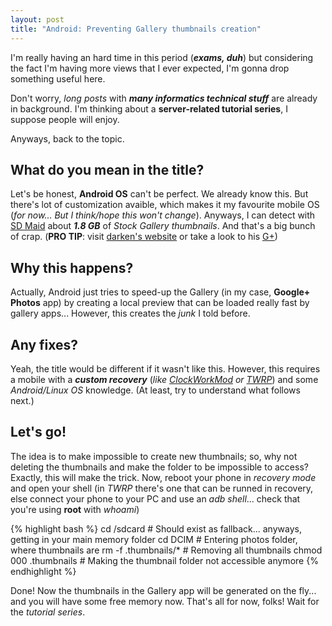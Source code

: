 ```yaml
---
layout: post
title: "Android: Preventing Gallery thumbnails creation"
---
```


I'm really having an hard time in this period (***exams, duh***) but considering
the fact I'm having more views that I ever expected,
I'm gonna drop something useful here.

Don't worry, *long posts* with ***many informatics technical stuff*** are
already in background.
I'm thinking about a **server-related tutorial series**, I suppose people will
enjoy.

Anyways, back to the topic.

## What do you mean in the title?
Let's be honest, **Android OS** can't be perfect. We already know this.
But there's lot of customization avaible, which makes it my favourite mobile OS
(*for now... But I think/hope this won't change*).
Anyways, I can detect with [SD Maid](https://play.google.com/store/apps/details?id=eu.thedarken.sdm)
about ***1.8 GB*** of *Stock Gallery thumbnails*. And that's a big bunch of crap.
(**PRO TIP**: visit [darken's website](http://darken.eu/) or take a look to his
[G+](https://plus.google.com/u/0/116634499773478773276/))

## Why this happens?
Actually, Android just tries to speed-up the Gallery (in my case, **Google+ Photos**
app) by creating a local preview that can be loaded really fast by gallery apps...
However, this creates the *junk* I told before.

## Any fixes?
Yeah, the title would be different if it wasn't like this.
However, this requires a mobile with a ***custom recovery***
(*like [ClockWorkMod](http://clockworkmod.com/rommanager) or [TWRP](http://teamw.in/Devices/)*)
and some *Android/Linux OS* knowledge.
(At least, try to understand what follows next.)

## Let's go!
The idea is to make impossible to create new thumbnails; so, why not deleting the
thumbnails and make the folder to be impossible to access?
Exactly, this will make the trick.
Now, reboot your phone in *recovery mode* and open your shell (in *TWRP* there's
one that can be runned in recovery, else connect your phone to your PC and use
an *adb shell*... check that you're using **root** with *whoami*)

{% highlight bash %}
cd /sdcard # Should exist as fallback... anyways, getting in your main memory folder
cd DCIM # Entering photos folder, where thumbnails are
rm -f .thumbnails/* # Removing all thumbnails
chmod 000 .thumbnails # Making the thumbnail folder not accessible anymore
{% endhighlight %}

Done! Now the thumbnails in the Gallery app will be generated on the fly... and you will have some free memory now.
That's all for now, folks!
Wait for the *tutorial series*.
